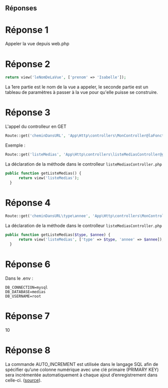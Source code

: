 ## Réponses

# Réponse 1
Appeler la vue depuis web.php

# Réponse 2
```php
return view('leNomDeLaVue', ['prenom' => 'Isabelle']);
```
La 1ere partie est le nom de la vue a appeler, le seconde partie est un tableau de paramètres à passer à la vue pour qu'elle puisse se construire.

# Réponse 3
L'appel du controlleur en GET
```php
Route::get('cheminDansURL', 'App\Http\controllers\MonController@laFonctionAExecuter');
```
Exemple : 
```php
Route::get('listeMedias', 'App\Http\controllers\listeMediasController@getListeMedias');
```

La déclaration de la méthode dans le controlleur `listeMediasController.php`
```php
public function getListeMedias() {
      return view('listeMedias');
  }
```

# Réponse 4
```php
Route::get('cheminDansURL\type\annee', 'App\Http\controllers\MonController@laFonctionAExecuterAvecParametres');
```
La déclaration de la méthode dans le controlleur `listeMediasController.php`
```php
public function getListeMedias($type, $annee) {
      return view('listeMedias', ['type' => $type, 'annee' => $annee]);
  }
```

# Réponse 6
Dans le .env :
```
DB_CONNECTION=mysql
DB_DATABASE=medias
DB_USERNAME=root
```

# Réponse 7
10

# Réponse 8
La commande AUTO_INCREMENT est utilisée dans le langage SQL afin de spécifier qu’une colonne numérique avec une clé primaire (PRIMARY KEY) sera incrémentée automatiquement à chaque ajout d’enregistrement dans celle-ci. (<a href="https://sql.sh/cours/create-table/auto_increment" target="_blank">source</a>).